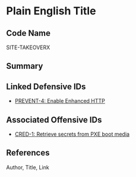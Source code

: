 # Plain English Title

## Code Name
SITE-TAKEOVERX

## Summary

## Linked Defensive IDs
- [PREVENT-4: Enable Enhanced HTTP](../PREVENT-4/prevent-4_description.md)


## Associated Offensive IDs
- [CRED-1: Retrieve secrets from PXE boot media](../../../attack-techniques/CRED/CRED-1/cred-1_description.md)

## References
Author, Title, Link